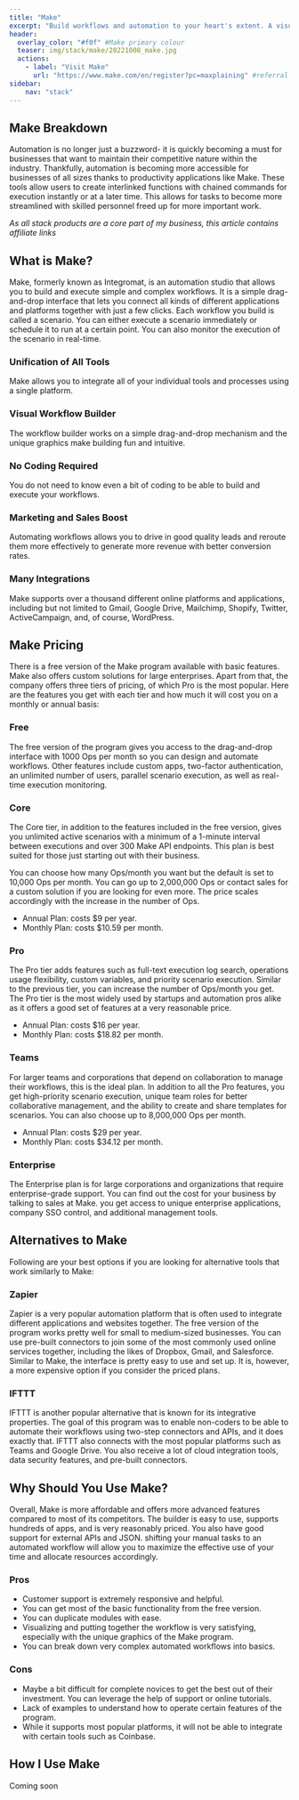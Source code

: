 ```yaml
---
title: "Make"
excerpt: "Build workflows and automation to your heart's extent. A visual automation studio with near-endless capacity."
header:
  overlay_color: "#f0f" #Make primary colour
  teaser: img/stack/make/20221008_make.jpg
  actions:
    - label: "Visit Make"
      url: "https://www.make.com/en/register?pc=maxplaining" #referral link
sidebar:
    nav: "stack"
---
```


## Make Breakdown

Automation is no longer just a buzzword- it is quickly becoming a must for businesses that want to maintain their competitive nature within the industry. Thankfully, automation is becoming more accessible for businesses of all sizes thanks to productivity applications like Make. These tools allow users to create interlinked functions with chained commands for execution instantly or at a later time. This allows for tasks to become more streamlined with skilled personnel freed up for more important work.

>
*As all stack products are a core part of my business, this article contains affiliate links*

## What is Make?
Make, formerly known as Integromat, is an automation studio that allows you to build and execute simple and complex workflows. It is a simple drag-and-drop interface that lets you connect all kinds of different applications and platforms together with just a few clicks. Each workflow you build is called a scenario. You can either execute a scenario immediately or schedule it to run at a certain point. You can also monitor the execution of the scenario in real-time.

### Unification of All Tools
Make allows you to integrate all of your individual tools and processes using a single platform. 

### Visual Workflow Builder
The workflow builder works on a simple drag-and-drop mechanism and the unique graphics make building fun and intuitive.

### No Coding Required
You do not need to know even a bit of coding to be able to build and execute your workflows.

### Marketing and Sales Boost
Automating workflows allows you to drive in good quality leads and reroute them more effectively to generate more revenue with better conversion rates.

### Many Integrations
Make supports over a thousand different online platforms and applications, including but not limited to Gmail, Google Drive, Mailchimp, Shopify, Twitter, ActiveCampaign, and, of course, WordPress.

## Make Pricing
There is a free version of the Make program available with basic features. Make also offers custom solutions for large enterprises. Apart from that, the company offers three tiers of pricing, of which Pro is the most popular. Here are the features you get with each tier and how much it will cost you on a monthly or annual basis:

### Free 
The free version of the program gives you access to the drag-and-drop interface with 1000 Ops per month so you can design and automate workflows. Other features include custom apps, two-factor authentication, an unlimited number of users, parallel scenario execution, as well as real-time execution monitoring.

### Core 
The Core tier, in addition to the features included in the free version, gives you unlimited active scenarios with a minimum of a 1-minute interval between executions and over 300 Make API endpoints. This plan is best suited for those just starting out with their business. 

You can choose how many Ops/month you want but the default is set to 10,000 Ops per month. You can go up to 2,000,000 Ops or contact sales for a custom solution if you are looking for even more. The price scales accordingly with the increase in the number of Ops.

- Annual Plan: costs $9 per year.
- Monthly Plan: costs $10.59 per month.

### Pro 
The Pro tier adds features such as full-text execution log search, operations usage flexibility, custom variables, and priority scenario execution. Similar to the previous tier, you can increase the number of Ops/month you get. The Pro tier is the most widely used by startups and automation pros alike as it offers a good set of features at a very reasonable price.

- Annual Plan: costs $16 per year.
- Monthly Plan: costs $18.82 per month.

### Teams 
For larger teams and corporations that depend on collaboration to manage their workflows, this is the ideal plan. In addition to all the Pro features, you get high-priority scenario execution, unique team roles for better collaborative management, and the ability to create and share templates for scenarios. You can also choose up to 8,000,000 Ops per month.

- Annual Plan: costs $29 per year.
- Monthly Plan: costs $34.12 per month.

### Enterprise 
The Enterprise plan is for large corporations and organizations that require enterprise-grade support. You can find out the cost for your business by talking to sales at Make. you get access to unique enterprise applications, company SSO control, and additional management tools.

## Alternatives to Make
Following are your best options if you are looking for alternative tools that work similarly to Make:

### Zapier 
Zapier is a very popular automation platform that is often used to integrate different applications and websites together. The free version of the program works pretty well for small to medium-sized businesses. You can use pre-built connectors to join some of the most commonly used online services together, including the likes of Dropbox, Gmail, and Salesforce. Similar to Make, the interface is pretty easy to use and set up. It is, however, a more expensive option if you consider the priced plans.

### IFTTT
IFTTT is another popular alternative that is known for its integrative properties. The goal of this program was to enable non-coders to be able to automate their workflows using two-step connectors and APIs, and it does exactly that. IFTTT also connects with the most popular platforms such as Teams and Google Drive. You also receive a lot of cloud integration tools, data security features, and pre-built connectors.

## Why Should You Use Make?
Overall, Make is more affordable and offers more advanced features compared to most of its competitors. The builder is easy to use, supports hundreds of apps, and is very reasonably priced. You also have good support for external APIs and JSON. shifting your manual tasks to an automated workflow will allow you to maximize the effective use of your time and allocate resources accordingly.

### Pros 
-	Customer support is extremely responsive and helpful.
-	You can get most of the basic functionality from the free version.
-	You can duplicate modules with ease.
-	Visualizing and putting together the workflow is very satisfying, especially with the unique graphics of the Make program.
-	You can break down very complex automated workflows into basics.

### Cons 
- Maybe a bit difficult for complete novices to get the best out of their investment. You can leverage the help of support or online tutorials.
-	Lack of examples to understand how to operate certain features of the program.
-	While it supports most popular platforms, it will not be able to integrate with certain tools such as Coinbase.

## How I Use Make

> 
Coming soon

